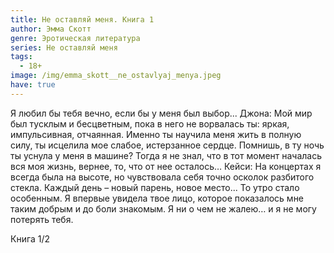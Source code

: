 ```yaml
---
title: Не оставляй меня. Книга 1
author: Эмма Скотт
genre: Эротическая литература
series: Не оставляй меня
tags:
  - 18+
image: /img/emma_skott__ne_ostavlyaj_menya.jpeg
have: true
---
```

Я любил бы тебя вечно, если бы у меня был выбор... Джона: Мой мир был тусклым и бесцветным, пока в него не ворвалась ты: яркая, импульсивная, отчаянная. Именно ты научила меня жить в полную силу, ты исцелила мое слабое, истерзанное сердце. Помнишь, в ту ночь ты уснула у меня в машине? Тогда я не знал, что в тот момент началась вся моя жизнь, вернее, то, что от нее осталось… Кейси: На концертах я всегда была на высоте, но чувствовала себя точно осколок разбитого стекла. Каждый день – новый парень, новое место... То утро стало особенным. Я впервые увидела твое лицо, которое показалось мне таким добрым и до боли знакомым. Я ни о чем не жалею… и я не могу потерять тебя.

Книга 1/2